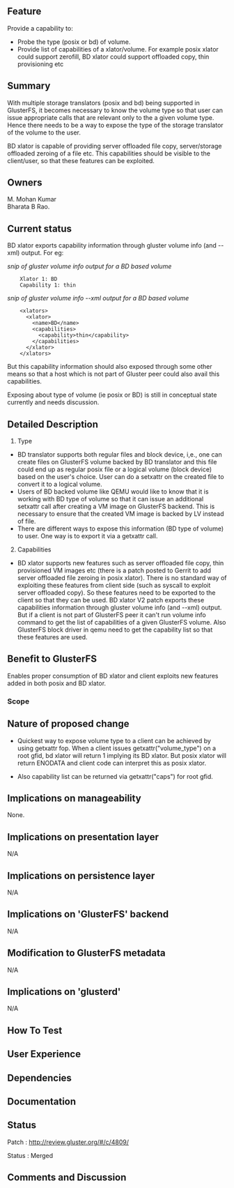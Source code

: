 Feature
-------

Provide a capability to:

-   Probe the type (posix or bd) of volume.
-   Provide list of capabilities of a xlator/volume. For example posix
    xlator could support zerofill, BD xlator could support offloaded
    copy, thin provisioning etc

Summary
-------

With multiple storage translators (posix and bd) being supported in
GlusterFS, it becomes necessary to know the volume type so that user can
issue appropriate calls that are relevant only to the a given volume
type. Hence there needs to be a way to expose the type of the storage
translator of the volume to the user.

BD xlator is capable of providing server offloaded file copy,
server/storage offloaded zeroing of a file etc. This capabilities should
be visible to the client/user, so that these features can be exploited.

Owners
------

M. Mohan Kumar  
Bharata B Rao.

Current status
--------------

BD xlator exports capability information through gluster volume info
(and --xml) output. For eg:

*snip of gluster volume info output for a BD based volume*

        Xlator 1: BD
        Capability 1: thin

*snip of gluster volume info --xml output for a BD based volume*

        <xlators>
          <xlator>
            <name>BD</name>
            <capabilities>
              <capability>thin</capability>
            </capabilities>
          </xlator>
        </xlators>

But this capability information should also exposed through some other
means so that a host which is not part of Gluster peer could also avail
this capabilities.

Exposing about type of volume (ie posix or BD) is still in conceptual
state currently and needs discussion.

Detailed Description
--------------------

1.  Type
-  BD translator supports both regular files and block device,
i,e., one can create files on GlusterFS volume backed by BD
translator and this file could end up as regular posix file or a
logical volume (block device) based on the user's choice. User
can do a setxattr on the created file to convert it to a logical
volume.
-  Users of BD backed volume like QEMU would like to know that it
is working with BD type of volume so that it can issue an
additional setxattr call after creating a VM image on GlusterFS
backend. This is necessary to ensure that the created VM image
is backed by LV instead of file.
-  There are different ways to expose this information (BD type of
volume) to user. One way is to export it via a getxattr call.

2.  Capabilities
-  BD xlator supports new features such as server offloaded file
copy, thin provisioned VM images etc (there is a patch posted to
Gerrit to add server offloaded file zeroing in posix xlator).
There is no standard way of exploiting these features from
client side (such as syscall to exploit server offloaded copy).
So these features need to be exported to the client so that they
can be used. BD xlator V2 patch exports these capabilities
information through gluster volume info (and --xml) output. But
if a client is not part of GlusterFS peer it can't run volume
info command to get the list of capabilities of a given
GlusterFS volume. Also GlusterFS block driver in qemu need to
get the capability list so that these features are used.

Benefit to GlusterFS
--------------------

Enables proper consumption of BD xlator and client exploits new features
added in both posix and BD xlator.

### Scope

Nature of proposed change
-------------------------

-   Quickest way to expose volume type to a client can be achieved by
    using getxattr fop. When a client issues getxattr("volume\_type") on
    a root gfid, bd xlator will return 1 implying its BD xlator. But
    posix xlator will return ENODATA and client code can interpret this
    as posix xlator.

-   Also capability list can be returned via getxattr("caps") for root
    gfid.

Implications on manageability
-----------------------------

None.

Implications on presentation layer
----------------------------------

N/A

Implications on persistence layer
---------------------------------

N/A

Implications on 'GlusterFS' backend
-----------------------------------

N/A

Modification to GlusterFS metadata
----------------------------------

N/A

Implications on 'glusterd'
--------------------------

N/A

How To Test
-----------

User Experience
---------------

Dependencies
------------

Documentation
-------------

Status
------

Patch : <http://review.gluster.org/#/c/4809/>

Status : Merged

Comments and Discussion
-----------------------
